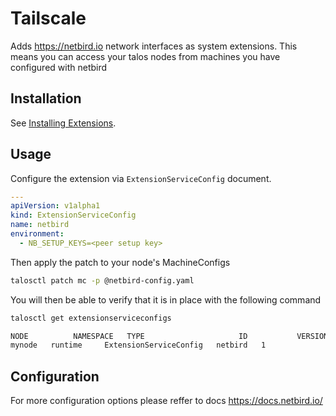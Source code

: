 # Tailscale

Adds https://netbird.io network interfaces as system extensions.
This means you can access your talos nodes from machines you have configured
with netbird

## Installation

See [Installing Extensions](https://github.com/siderolabs/extensions#installing-extensions).

## Usage

Configure the extension via `ExtensionServiceConfig` document.

```yaml
---
apiVersion: v1alpha1
kind: ExtensionServiceConfig
name: netbird
environment:
  - NB_SETUP_KEYS=<peer setup key>
```

Then apply the patch to your node's MachineConfigs
```bash
talosctl patch mc -p @netbird-config.yaml
```

You will then be able to verify that it is in place with the following command
```bash
talosctl get extensionserviceconfigs

NODE          NAMESPACE   TYPE                     ID           VERSION
mynode   runtime     ExtensionServiceConfig   netbird   1
```
## Configuration

For more configuration options please reffer to docs https://docs.netbird.io/